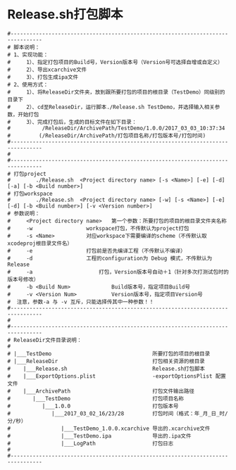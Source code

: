# Release.sh打包脚本


	#--------------------------------------------------------------------------------
	# 脚本说明：
	# 1、实现功能：
	#     1）、指定打包项目的Build号，Version版本号（Version号可选择自增或自定义）
	#     2）、导出xcarchive文件
	#     3）、打包生成ipa文件
	# 2、使用方式：
	#     1）、将ReleaseDir文件夹，放到跟所要打包的项目的根目录（TestDemo）同级别的目录下
	#     2）、cd至ReleaseDir，运行脚本./Release.sh TestDemo，并选择输入相关参数，开始打包
	#     3）、完成打包后，生成的目标文件在如下目录：
	#          /ReleaseDir/ArchivePath/TestDemo/1.0.0/2017_03_03_10:37:34
	#         (/ReleaseDir/ArchivePath/打包项目名称/打包版本号/打包时间)
	#--------------------------------------------------------------------------------
	#
	#--------------------------------------------------------------------------------
	# 打包project
	#        ./Release.sh  <Project directory name> [-s <Name>] [-e] [-d] [-a] [-b <Build number>]
	# 打包workspace
	#        ./Release.sh  <Project directory name> [-w] [-s <Name>] [-e] [-d] [-b <Build number>] [-v <Version number>]
	# 参数说明：
	#     <Project directory name>   第一个参数：所要打包的项目的根目录文件夹名称         
	#     -w 		         workspace打包，不传默认为project打包
	#     -s <Name>			 对应workspace下需要编译的scheme（不传默认取xcodeproj根目录文件名）
	#     -e 	        	 打包前是否先编译工程（不传默认不编译）
	#     -d 		         工程的configuration为 Debug 模式，不传默认为Release
	#     -a 	                 打包，Version版本号自动＋1（针对多次打测试包时的版本号修改）
	#     -b <Build Num>             Build版本号，指定项目Build号
	#     -v <Version Num>           Version版本号，指定项目Version号
	#  注意，参数-a 与 -v 互斥，只能选择传其中一种参数！！
	#--------------------------------------------------------------------------------
	#
	#--------------------------------------------------------------------------------
	# ReleaseDir文件目录说明：
	#
	# |___TestDemo                                所要打包的项目的根目录
	# |___ReleaseDir                              打包相关资源的根目录
	#    |___Release.sh                           Release.sh打包脚本
	#    |___ExportOptions.plist                  -exportOptionsPlist 配置文件
	#    |___ArchivePath                          打包文件输出路径
	#       |___TestDemo                          打包项目名称
	#          |___1.0.0                          打包版本号
	#             |___2017_03_02_16/23/28         打包时间（格式：年_月_日_时/分/秒）
	#                |___TestDemo_1.0.0.xcarchive 导出的.xcarchive文件
	#                |___TestDemo.ipa             导出的.ipa文件
	#                |___LogPath                  打包日志
	#
	#--------------------------------------------------------------------------------

